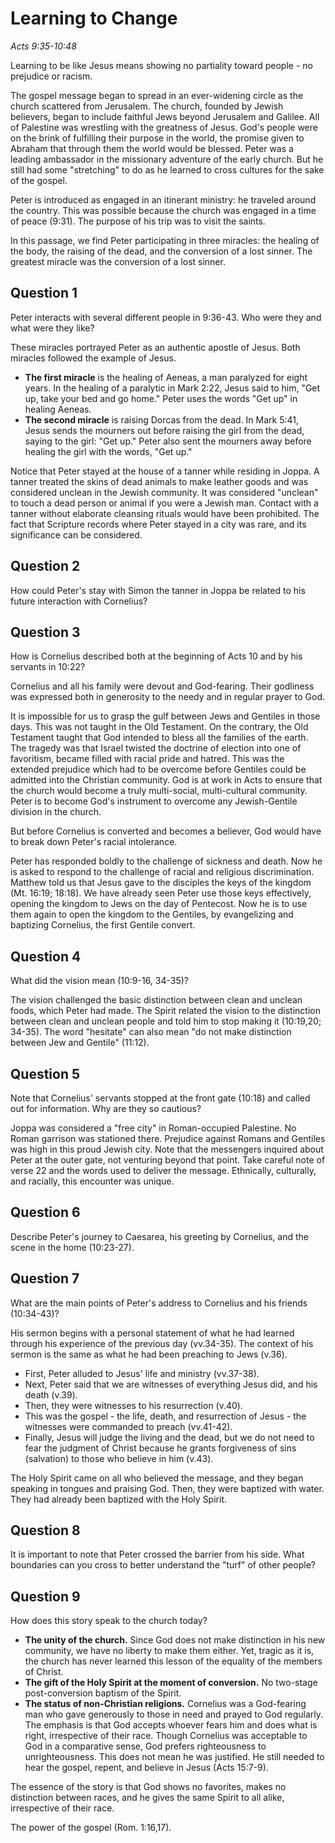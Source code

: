 # Learning to Change
*Acts 9:35-10:48*

Learning to be like Jesus means showing no partiality toward people - no prejudice or racism.

The gospel message began to spread in an ever-widening circle as the church scattered from Jerusalem. The church, founded by Jewish believers, began to include faithful Jews beyond Jerusalem and Galilee. All of Palestine was wrestling with the greatness of Jesus. God's people were on the brink of fulfilling their purpose in the world, the promise given to Abraham that through them the world would be blessed. Peter was a leading ambassador in the missionary adventure of the early church. But he still had some "stretching" to do as he learned to cross cultures for the sake of the gospel.

Peter is introduced as engaged in an itinerant ministry: he traveled around the country. This was possible because the church was engaged in a time of peace (9:31). The purpose of his trip was to visit the saints.

In this passage, we find Peter participating in three miracles: the healing of the body, the raising of the dead, and the conversion of a lost sinner. The greatest miracle was the conversion of a lost sinner.

## Question 1
Peter interacts with several different people in 9:36-43. Who were they and what were they like?

These miracles portrayed Peter as an authentic apostle of Jesus. Both miracles followed the example of Jesus.

- **The first miracle** is the healing of Aeneas, a man paralyzed for eight years. In the healing of a paralytic in Mark 2:22, Jesus said to him, "Get up, take your bed and go home." Peter uses the words "Get up" in healing Aeneas.
- **The second miracle** is raising Dorcas from the dead. In Mark 5:41, Jesus sends the mourners out before raising the girl from the dead, saying to the girl: "Get up." Peter also sent the mourners away before healing the girl with the words, "Get up."

Notice that Peter stayed at the house of a tanner while residing in Joppa. A tanner treated the skins of dead animals to make leather goods and was considered unclean in the Jewish community. It was considered "unclean" to touch a dead person or animal if you were a Jewish man. Contact with a tanner without elaborate cleansing rituals would have been prohibited. The fact that Scripture records where Peter stayed in a city was rare, and its significance can be considered.

## Question 2
How could Peter's stay with Simon the tanner in Joppa be related to his future interaction with Cornelius?

## Question 3
How is Cornelius described both at the beginning of Acts 10 and by his servants in 10:22?

Cornelius and all his family were devout and God-fearing. Their godliness was expressed both in generosity to the needy and in regular prayer to God.

It is impossible for us to grasp the gulf between Jews and Gentiles in those days. This was not taught in the Old Testament. On the contrary, the Old Testament taught that God intended to bless all the families of the earth. The tragedy was that Israel twisted the doctrine of election into one of favoritism, became filled with racial pride and hatred. This was the extended prejudice which had to be overcome before Gentiles could be admitted into the Christian community. God is at work in Acts to ensure that the church would become a truly multi-social, multi-cultural community. Peter is to become God's instrument to overcome any Jewish-Gentile division in the church.

But before Cornelius is converted and becomes a believer, God would have to break down Peter's racial intolerance.

Peter has responded boldly to the challenge of sickness and death. Now he is asked to respond to the challenge of racial and religious discrimination. Matthew told us that Jesus gave to the disciples the keys of the kingdom (Mt. 16:19; 18:18). We have already seen Peter use those keys effectively, opening the kingdom to Jews on the day of Pentecost. Now he is to use them again to open the kingdom to the Gentiles, by evangelizing and baptizing Cornelius, the first Gentile convert.

## Question 4
What did the vision mean (10:9-16, 34-35)?

The vision challenged the basic distinction between clean and unclean foods, which Peter had made. The Spirit related the vision to the distinction between clean and unclean people and told him to stop making it (10:19,20; 34-35). The word "hesitate" can also mean "do not make distinction between Jew and Gentile" (11:12).

## Question 5
Note that Cornelius' servants stopped at the front gate (10:18) and called out for information. Why are they so cautious?

Joppa was considered a "free city" in Roman-occupied Palestine. No Roman garrison was stationed there. Prejudice against Romans and Gentiles was high in this proud Jewish city. Note that the messengers inquired about Peter at the outer gate, not venturing beyond that point. Take careful note of verse 22 and the words used to deliver the message. Ethnically, culturally, and racially, this encounter was unique.

## Question 6
Describe Peter's journey to Caesarea, his greeting by Cornelius, and the scene in the home (10:23-27).

## Question 7
What are the main points of Peter's address to Cornelius and his friends (10:34-43)?

His sermon begins with a personal statement of what he had learned through his experience of the previous day (vv.34-35). The context of his sermon is the same as what he had been preaching to Jews (v.36).

- First, Peter alluded to Jesus' life and ministry (vv.37-38).
- Next, Peter said that we are witnesses of everything Jesus did, and his death (v.39).
- Then, they were witnesses to his resurrection (v.40).
- This was the gospel - the life, death, and resurrection of Jesus - the witnesses were commanded to preach (vv.41-42).
- Finally, Jesus will judge the living and the dead, but we do not need to fear the judgment of Christ because he grants forgiveness of sins (salvation) to those who believe in him (v.43).

The Holy Spirit came on all who believed the message, and they began speaking in tongues and praising God. Then, they were baptized with water. They had already been baptized with the Holy Spirit.

## Question 8
It is important to note that Peter crossed the barrier from his side. What boundaries can you cross to better understand the "turf" of other people?

## Question 9
How does this story speak to the church today?

- **The unity of the church.** Since God does not make distinction in his new community, we have no liberty to make them either. Yet, tragic as it is, the church has never learned this lesson of the equality of the members of Christ.
- **The gift of the Holy Spirit at the moment of conversion.** No two-stage post-conversion baptism of the Spirit.
- **The status of non-Christian religions.** Cornelius was a God-fearing man who gave generously to those in need and prayed to God regularly. The emphasis is that God accepts whoever fears him and does what is right, irrespective of their race. Though Cornelius was acceptable to God in a comparative sense, God prefers righteousness to unrighteousness. This does not mean he was justified. He still needed to hear the gospel, repent, and believe in Jesus (Acts 15:7-9).

The essence of the story is that God shows no favorites, makes no distinction between races, and he gives the same Spirit to all alike, irrespective of their race.

The power of the gospel (Rom. 1:16,17).